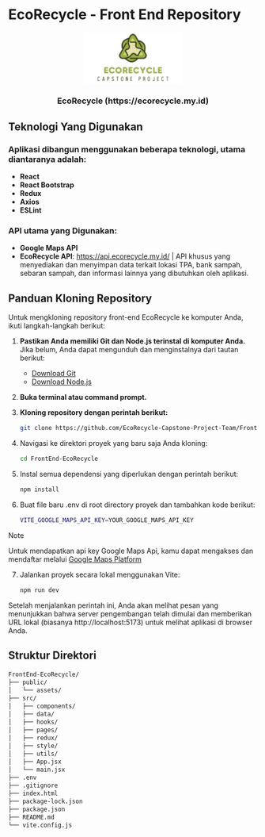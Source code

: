 # EcoRecycle - Front End Repository

<p align="center">
  <img src="public/assets/MainLogo.png" alt="LogoHopePoints" width="200">
  <h3 align="center">EcoRecycle (https://ecorecycle.my.id)</h3>
</p>

## Teknologi Yang Digunakan
### Aplikasi dibangun menggunakan beberapa teknologi, utama diantaranya adalah:
- **React**
- **React Bootstrap**
- **Redux**
- **Axios**
- **ESLint**

### API utama yang Digunakan:
- **Google Maps API**
- **EcoRecycle API**: https://api.ecorecycle.my.id/ | API khusus yang menyediakan dan menyimpan data terkait lokasi TPA, bank sampah, sebaran sampah, dan informasi lainnya yang dibutuhkan oleh aplikasi.

## Panduan Kloning Repository
Untuk mengkloning repository front-end EcoRecycle ke komputer Anda, ikuti langkah-langkah berikut:

1. **Pastikan Anda memiliki Git dan Node.js terinstal di komputer Anda.**  
   Jika belum, Anda dapat mengunduh dan menginstalnya dari tautan berikut:
   - [Download Git](https://git-scm.com/downloads)
   - [Download Node.js](https://nodejs.org/)

2. **Buka terminal atau command prompt.**

3. **Kloning repository dengan perintah berikut:**

   ```bash
   git clone https://github.com/EcoRecycle-Capstone-Project-Team/FrontEnd-EcoRecycle.git

4. Navigasi ke direktori proyek yang baru saja Anda kloning:

   ```bash
   cd FrontEnd-EcoRecycle

5. Instal semua dependensi yang diperlukan dengan perintah berikut:

   ```bash
   npm install
   
6. Buat file baru .env di root directory proyek dan tambahkan kode berikut:

   ```bash
   VITE_GOOGLE_MAPS_API_KEY=YOUR_GOOGLE_MAPS_API_KEY

> [!NOTE]
> Untuk mendapatkan api key Google Maps Api, kamu dapat mengakses dan mendaftar melalui [Google Maps Platform](https://developers.google.com/maps)
7. Jalankan proyek secara lokal menggunakan Vite:

   ```bash
   npm run dev

Setelah menjalankan perintah ini, Anda akan melihat pesan yang menunjukkan bahwa server pengembangan telah dimulai dan memberikan URL lokal (biasanya http://localhost:5173) untuk melihat aplikasi di browser Anda.

## Struktur Direktori
```plaintext
FrontEnd-EcoRecycle/
├── public/
│   └── assets/
├── src/
│   ├── components/
│   ├── data/
│   ├── hooks/
│   ├── pages/
│   ├── redux/
│   ├── style/
│   ├── utils/
│   ├── App.jsx
│   └── main.jsx
├── .env
├── .gitignore
├── index.html
├── package-lock.json
├── package.json
├── README.md
└── vite.config.js

